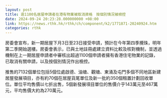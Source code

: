 ```yaml
---
layout: post
title: 逾1100名居屋申請者在港有物業被取消資格　按個別情況被檢控
date: 2024-09-24 20:23:28.000000000 +08:00
link: https://news.rthk.hk/rthk/ch/component/k2/1771871-20240924.htm
categories: rthk
---
```


房委會宣布，新一期居屋下月3日至23日接受申請，預計在今年第四季攪珠，明年第二季開始選樓。房委會表示，已與土地註冊處建立資料比較及核對機制，並透過機制在上一期居屋申請者中審核出超過1100個申請者擁有香港住宅物業的記錄，已取消有關申請，以及按個別情況作出檢控。

推售的7132個單位包括5個位處啟德、油塘、觀塘、東涌及屯門多個不同地區新建居屋發展項目，亦有約70個在居屋貨尾單位及新一批約350個租置計劃回收單位。單位平均售價以七折出售，5個新發展項目單位的售價介乎143萬元至467萬元，平均售價大約為270萬元。
